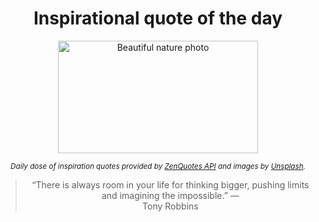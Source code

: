 
<div align="center">

# Inspirational quote of the day

<img src="./data/photo.jpeg" alt="Beautiful nature photo" width="320" height="180">

<sub><i>Daily dose of inspiration quotes provided by [ZenQuotes API](https://zenquotes.io/) and images by [Unsplash](https://unsplash.com/).</i></sub>


<blockquote>&ldquo;There is always room in your life for thinking bigger, pushing limits and imagining the impossible.&rdquo; &mdash; <footer>Tony Robbins</footer></blockquote>

</div>

